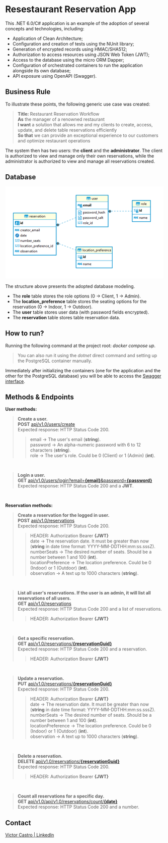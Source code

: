 # Resestaurant Reservation App

This .NET 6.0/C# application is an example of the adoption of several concepts and technologies, including:  
- Application of Clean Architecture;  
- Configuration and creation of tests using the NUnit library; 
- Generation of encrypted records using HMAC/SHA512;  
- Authorization to access resources using JSON Web Token (JWT); 
- Access to the database using the micro ORM Dapper; 
- Configuration of orchestrated containers to run the application alongside its own database;
- API exposure using OpenAPI (Swagger).


## Business Rule

To illustrate these points, the following generic use case was created:
>**Title:**  Restaurant Reservation Workflow <br>
>**As**  the manager of a renowned restaurant <br>
>**I want** a solution that allows me and my clients to create, access, update, and delete table reservations efficiently <br>
>**So that**  we can provide an exceptional experience to our customers and optimize restaurant operations <br>

The system then has two users: the **client** and the **administrator**.  The client is authorized to view and manage only their own reservations, while the administrator is authorized to view and manage all reservations created.

## Database

![Database diagram](https://raw.githubusercontent.com/victormatheus7/RestaurantReservationApp/master/misc/db-diagram.png)

The structure above presents the adopted database modeling.  
- The **role** table stores the role options (0 -> Client, 1 -> Admin).  
- The **location_preference** table stores the seating options for the reservation (0 -> Indoor, 1 -> Outdoor).  
- The **user** table stores user data (with password fields encrypted).  
- The **reservation** table stores table reservation data.

## How to run?

Running the following command at the project root: *docker compose up*.

>You can also run it using the *dotnet* direct command and setting up the PostgreSQL container manually.

Immediately after initializing the containers (one for the application and the other for the PostgreSQL database) you will be able to access the [Swagger interface](https://localhost:5000/swagger/index.html).

## Methods & Endpoints

**User methods:**

>**Create a user.** <br>
>**POST** [api/v1.0/users/create](https://localhost:5000/api/v1.0/users/create) <br>
>Expected response: HTTP Status Code 200. <br>
>>email -> The user's email (**string**). <br>
>>password -> An alpha-numeric password with 6 to 12 characters (**string**). <br>
>>role -> The user's role. Could be 0 (Client) or 1 (Admin) (**int**). <br>

<br>

>**Login a user.** <br>
>**GET** [api/v1.0/users/login?email=**{email}**&password=**{password}**](https://localhost:5000/api/v1.0/users/login?email={email}&password={password}) <br>
>Expected response: HTTP Status Code 200 and a  **JWT**. <br>

<br>

**Reservation methods:**

>**Create a reservation for the logged in user.** <br>
>**POST** [api/v1.0/reservations](https://localhost:5000/api/v1.0/reservations) <br>
>Expected response: HTTP Status Code 200. <br>
>>HEADER: Authorization Bearer **{JWT}** <br>
>>date -> The reservation date. It must be greater than now (**string** in date time format: YYYY-MM-DDTHH:mm:ss.sssZ). <br>
>>numberSeats -> The desired number of seats. Should be a number between 1 and 100 (**int**). <br>
>>locationPreference -> The location preference. Could be 0 (Indoor) or 1 (Outdoor) (**int**). <br>
>>observation -> A text up to 1000 characters (**string**). <br>

<br>

>**List all user's reservations. If the user is an admin, it will list all reservations of all users.** <br>
>**GET** [api/v1.0/reservations](https://localhost:5000/api/v1.0/reservations) <br>
>Expected response: HTTP Status Code 200 and a list of reservations. <br>
>>HEADER: Authorization Bearer **{JWT}** <br>

<br>

>**Get a specific reservation.** <br>
>**GET** [api/v1.0/reservations/**{reservationGuid}**](https://localhost:5000/api/v1.0/reservations/{reservationGuid}) <br>
>Expected response: HTTP Status Code 200 and a reservation. <br>
>>HEADER: Authorization Bearer **{JWT}** <br>

<br>

>**Update a reservation.** <br>
>**PUT** [api/v1.0/reservations/**{reservationGuid}**](https://localhost:5000/api/v1.0/reservations/{reservationGuid}) <br>
>Expected response: HTTP Status Code 200. <br>
>>HEADER: Authorization Bearer **{JWT}** <br>
>>date -> The reservation date. It must be greater than now (**string** in date time format: YYYY-MM-DDTHH:mm:ss.sssZ). <br>
>>numberSeats -> The desired number of seats. Should be a number between 1 and 100 (**int**). <br>
>>locationPreference -> The location preference. Could be 0 (Indoor) or 1 (Outdoor) (**int**). <br>
>>observation -> A text up to 1000 characters (**string**). <br>

<br>

>**Delete a reservation.** <br>
>**DELETE** [api/v1.0/reservations/**{reservationGuid}**](https://localhost:5000/api/v1.0/reservations/{reservationGuid}) <br>
>Expected response: HTTP Status Code 200. <br>
>>HEADER: Authorization Bearer **{JWT}** <br>

<br>

>**Count all reservations for a specific day.** <br>
>**GET**  [api/v1.0/api/v1.0/reservations/count/**{date}**](https://localhost:5000/api/v1.0/reservations/count/{date}) <br>
>Expected response: HTTP Status Code 200 and a number. <br>

## Contact
[Victor Castro | LinkedIn](https://www.linkedin.com/in/victorcastro7/)

